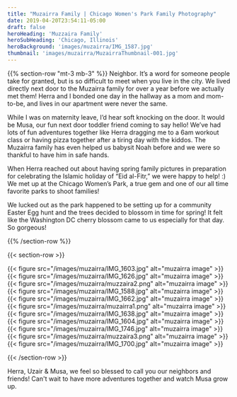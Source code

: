```yaml
---
title: "Muzairra Family | Chicago Women's Park Family Photography"
date: 2019-04-20T23:54:11-05:00
draft: false
heroHeading: 'Muzzaira Family'
heroSubHeading: 'Chicago, Illinois'
heroBackground: 'images/muzairra/IMG_1587.jpg'
thumbnail: 'images/muzairra/MuzairraThumbnail-001.jpg'
---
```


{{% section-row "mt-3 mb-3" %}}
Neighbor. It’s a word for someone people take for granted, but is so difficult to meet when you live in the city. We lived directly next door to the Muzairra family for over a year before we actually met them! Herra and I bonded one day in the hallway as a mom and mom-to-be, and lives in our apartment were never the same. 

While I was on maternity leave, I’d hear soft knocking on the door. It would be Musa, our fun next door toddler friend coming to say hello! We’ve had lots of fun adventures together like Herra dragging me to a 6am workout class or having pizza together after a tiring day with the kiddos. The Muzairra family has even helped us babysit Noah before and we were so thankful to have him in safe hands. 

When Herra reached out about having spring family pictures in preparation for celebrating the Islamic holiday of “Eid al-Fitr,” we were happy to help! :) We met up at the Chicago Women’s Park, a true gem and one of our all time favorite parks to shoot families!

We lucked out as the park happened to be setting up for a community Easter Egg hunt and the trees decided to blossom in time for spring! It felt like the Washington DC cherry blossom came to us especially for that day. So gorgeous!

{{% /section-row %}}

{{< section-row >}}

{{< figure src="/images/muzairra/IMG_1603.jpg" alt="muzairra image" >}}
{{< figure src="/images/muzairra/IMG_1626.jpg" alt="muzairra image" >}}
{{< figure src="/images/muzairra/muzzaira2.png" alt="muzairra image" >}}
{{< figure src="/images/muzairra/IMG_1588.jpg" alt="muzairra image" >}}
{{< figure src="/images/muzairra/IMG_1662.jpg" alt="muzairra image" >}}
{{< figure src="/images/muzairra/muzairra1.png" alt="muzairra image" >}}
{{< figure src="/images/muzairra/IMG_1638.jpg" alt="muzairra image" >}}
{{< figure src="/images/muzairra/IMG_1604.jpg" alt="muzairra image" >}}
{{< figure src="/images/muzairra/IMG_1746.jpg" alt="muzairra image" >}}
{{< figure src="/images/muzairra/muzzaira3.png" alt="muzairra image" >}}
{{< figure src="/images/muzairra/IMG_1700.jpg" alt="muzairra image" >}}

{{< /section-row >}}

Herra, Uzair & Musa, we feel so blessed to call you our neighbors and friends! Can't wait to have more adventures together and watch Musa grow up. 